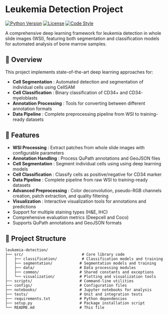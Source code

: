 # Leukemia Detection Project

[![Python Version](https://img.shields.io/badge/python-3.8+-blue.svg)](https://python.org/)
[![License](https://img.shields.io/badge/license-MIT-green.svg)](https://claude.ai/chat/LICENSE)
[![Code Style](https://img.shields.io/badge/code%20style-black-000000.svg)](https://github.com/psf/black)

A comprehensive deep learning framework for leukemia detection in whole slide images (WSI), featuring both segmentation and classification models for automated analysis of bone marrow samples.

## 🔬 Overview

This project implements state-of-the-art deep learning approaches for:

* **Cell Segmentation** : Automated detection and segmentation of individual cells using CellSAM
* **Cell Classification** : Binary classification of CD34+ and CD34- myeloblasts
* **Annotation Processing** : Tools for converting between different annotation formats
* **Data Pipeline** : Complete preprocessing pipeline from WSI to training-ready datasets

## 🚀 Features

* **WSI Processing** : Extract patches from whole slide images with configurable parameters
* **Annotation Handling** : Process QuPath annotations and GeoJSON files
* **Cell Segmentation** : Segment individual cells using using deep learning models
* **Cell Classification** : Classify cells as positive/negative for CD34 marker
* **Data Pipeline** : Complete pipeline from raw WSI to training-ready datasets
* **Advanced Preprocessing** : Color deconvolution, pseudo-RGB channels creation, patch extraction, and quality filtering
* **Visualization** : Interactive visualization tools for annotations and predictions
* Support for multiple staining types (H&E, IHC)
* Comprehensive evaluation metrics (Deepcell and Coco)
* Supports QuPath annotations and GeoJSON formats

## 📁 Project Structure

```
leukemia-detection/
├── src/                          # Core library code
│   ├── classification/           # Classification models and training
│   ├── segmentation/            # Segmentation models and training
│   ├── data/                    # Data processing modules
│   ├── common/                  # Shared constants and exceptions
│   └── visualization/           # Plotting and visualization tools
├── scripts/                     # Command-line utilities
├── configs/                     # Configuration files
├── notebooks/                   # Jupyter notebooks for analysis
├── tests/                       # Unit and integration tests
├── requirements.txt             # Python dependencies
├── setup.py                     # Package installation script
└── README.md                    # This file
```
